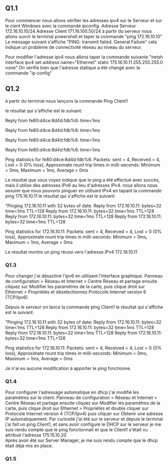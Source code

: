 ## Q1.1 
Pour commencer nous allons vérifier les adresses ipv4 sur le Serveur et sur le cient Windows avec la commande ipconfig.
Adresse Serveur 172.16.10.10/24
Adresse Client 171.16.100.50/24
à partir du serveur nous allons ouvrir le terminal powershell et taper la commande "ping 172.16.10.10"
Le message suivant s'affiche "PING: transmit failed. General Failure" cela indique un problème de connectivité réseau au niveau du serveur.

Pour modifier l'adresse ipv4 nous allons taper la commande suivante "netsh interface ipv4 set address name="Ethernet" static 175.16.10.11 255.255.255.0 none"
On vérifié bien que l'adresse statique a été changé avec la commande "ip config"

## Q1.2
à partir du terminal nous lançons la commande Ping Client1

le résultat qui s'affiche est le suivant:

Reply from fe80:d4ce:8d4d:fdb%6: time<1ms

Reply from fe80:d4ce:8d4d:fdb%6: time<1ms

Reply from fe80:d4ce:8d4d:fdb%6: time<1ms

Reply from fe80:d4ce:8d4d:fdb%6: time<1ms

 Ping statistics for fe80:d4ce:8d4d:fdb%6:
   Packets: sent = 4, Received = 4, Lost = 0 (0% loss),
 Approximate rount trip times in milli-seconds:
   Minimum = 0ms, Maximum = 1ms, Average = 0ms

 Le résultat que vous voyez indique que le ping a été effectué avec succès, mais il utilise des adresses IPv6 au lieu d'adresses IPv4. 
 nous allons nous assurer que nous pouvons pinguer en utilisant IPv4 en tapant la commande ping 175.16.10.11
 le résultat qui s'affiche est le suivant:

 "Pinging 172.16.10.11 with 32 bytes of date:
  Reply from 172.16.10.11: bytes=32 time<1ms TTL=128
  Reply from 172.16.10.11: bytes=32 time<1ms TTL=128
  Reply from 172.16.10.11: bytes=32 time<1ms TTL=128
  Reply from 172.16.10.11: bytes=32 time<1ms TTL=128

  Ping statistics for 172.16.10.11:
     Packets: sent = 4, Received = 4, Lost = 0 (0% loss),
  Approximate rount trip times in milli-seconds:
     Minimum = 0ms, Maximum = 1ms, Average = 0ms

Le résultat  montre un ping réussi vers l'adresse IPv4 172.16.10.11

### Q1.3
Pour changer j'ai désactivé l'ipv6 en utilisant l'interface graphique.
Panneau de configuration > Réseau et Internet > Centre Réseau et partage ensuite cliquez sur Modifier les paramètres de la carte, puis clique droit sur Ethernet > Propriétés et déselectionnez Protocole Internet version 6 (TCP/Ipv6)

Depuis le serveur on lance la commande ping Client1
le résultat qui s'affiche est le suivant:

 "Pinging 172.16.10.11 with 32 bytes of date:
  Reply from 172.16.10.11: bytes=32 time<1ms TTL=128
  Reply from 172.16.10.11: bytes=32 time<1ms TTL=128
  Reply from 172.16.10.11: bytes=32 time<1ms TTL=128
  Reply from 172.16.10.11: bytes=32 time<1ms TTL=128

  Ping statistics for 172.16.10.11:
     Packets: sent = 4, Received = 4, Lost = 0 (0% loss),
  Approximate rount trip times in milli-seconds:
     Minimum = 0ms, Maximum = 1ms, Average = 0ms

Je n'ai eu aucune modification à apporter le ping fonctionne.

### Q1.4
Pour configurer l'adressage automatique en dhcp j'ai modifié les paramètres sur le client.
Panneau de configuration > Réseau et Internet > Centre Réseau et partage ensuite cliquez sur Modifier les paramètres de la carte, puis clique droit sur Ethernet > Propriétés et double cliquer sur Protocole Internet version 4 (TCP/Ipv4) puis cliquer sur Obtenir une adresse IP automatiquement.
Par curiosité j'ai été sur le serveur et depuis le terminal j'ai fait un ping Client1, et sans avoir configuré le DHCP sur le serveur je me suis rendu compte que le ping fonctionnait et que le Client1 s'était vu attribué l'adresse 175.15.10.20  
Après avoir été sur Server Manager, je me suis rendu compte que le dhcp était déjà mis en place.

### Q1.5

